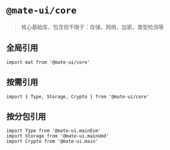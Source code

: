 # `@mate-ui/core`

> 核心基础库，包含但不限于：存储，网络，加密，类型检测等

## 全局引用

```
import mat from '@mate-ui/core'
```

## 按需引用

```
import { Type, Storage, Crypto } from '@mate-ui/core'
```

## 按分包引用

```
import Type from '@mate-ui.mainEsm'
import Storage from '@mate-ui.mainUmd'
import Crypto from '@mate-ui.main'
```
